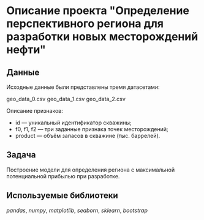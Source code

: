 # Описание проекта "Определение перспективного региона для разработки новых месторождений нефти"


## Данные

Исходные данные были представлены тремя датасетами:

geo_data_0.csv
geo_data_1.csv
geo_data_2.csv

Описание признаков:

- id — уникальный идентификатор скважины;
- f0, f1, f2 — три заданные признака точек месторождений;
- product — объём запасов в скважине (тыс. баррелей).

## Задача

Построение модели для определения региона с максимальной потенциальной прибылью при разработке.

## Используемые библиотеки
*pandas*,
*numpy*,
*matplotlib*,
*seaborn*,
*sklearn*,
*bootstrap*
